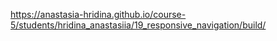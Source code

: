 https://anastasia-hridina.github.io/course-5/students/hridina_anastasiia/19_responsive_navigation/build/
